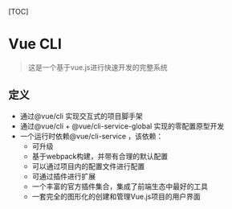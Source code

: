 [TOC]



# Vue CLI

> 这是一个基于vue.js进行快速开发的完整系统

## 定义

- 通过@vue/cli 实现交互式的项目脚手架
- 通过@vue/cli + @vue/cli-service-global 实现的零配置原型开发
- 一个运行时依赖@vue/cli-service ，该依赖：
  	+ 可升级
  	+ 基于webpack构建，并带有合理的默认配置
  	+ 可以通过项目内的配置文件进行配置
  	+ 可通过插件进行扩展
	+ 一个丰富的官方插件集合，集成了前端生态中最好的工具
	+ 一套完全的图形化的创建和管理Vue.js项目的用户界面